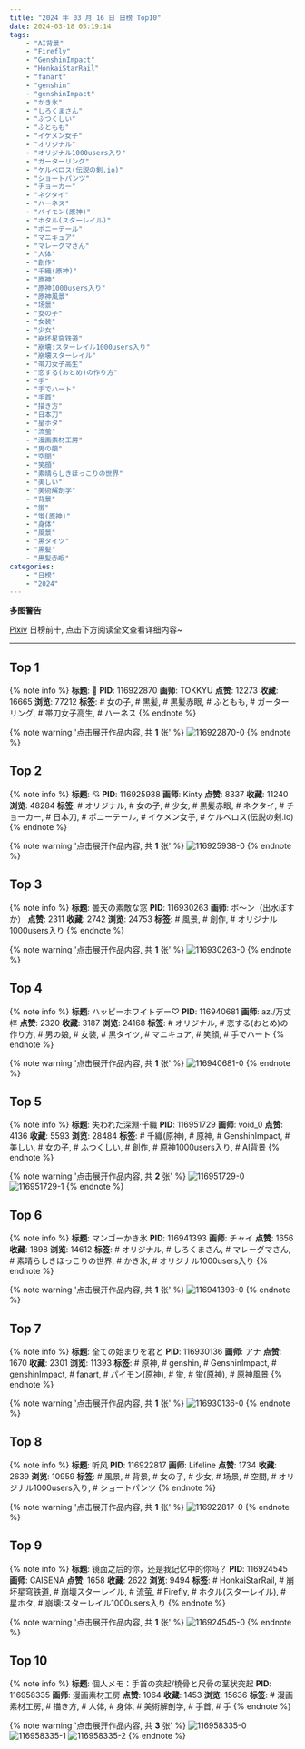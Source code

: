 ```yaml
---
title: "2024 年 03 月 16 日 日榜 Top10"
date: 2024-03-18 05:19:14
tags:
    - "AI背景"
    - "Firefly"
    - "GenshinImpact"
    - "HonkaiStarRail"
    - "fanart"
    - "genshin"
    - "genshinImpact"
    - "かき氷"
    - "しろくまさん"
    - "ふつくしい"
    - "ふともも"
    - "イケメン女子"
    - "オリジナル"
    - "オリジナル1000users入り"
    - "ガーターリング"
    - "ケルベロス(伝説の剣.io)"
    - "ショートパンツ"
    - "チョーカー"
    - "ネクタイ"
    - "ハーネス"
    - "パイモン(原神)"
    - "ホタル(スターレイル)"
    - "ポニーテール"
    - "マニキュア"
    - "マレーグマさん"
    - "人体"
    - "創作"
    - "千織(原神)"
    - "原神"
    - "原神1000users入り"
    - "原神風景"
    - "场景"
    - "女の子"
    - "女装"
    - "少女"
    - "崩坏星穹铁道"
    - "崩壊:スターレイル1000users入り"
    - "崩壊スターレイル"
    - "帯刀女子高生"
    - "恋する(おとめ)の作り方"
    - "手"
    - "手でハート"
    - "手首"
    - "描き方"
    - "日本刀"
    - "星ホタ"
    - "流萤"
    - "漫画素材工房"
    - "男の娘"
    - "空間"
    - "笑顔"
    - "素晴らしきほっこりの世界"
    - "美しい"
    - "美術解剖学"
    - "背景"
    - "蛍"
    - "蛍(原神)"
    - "身体"
    - "風景"
    - "黒タイツ"
    - "黒髪"
    - "黒髪赤眼"
categories:
    - "日榜"
    - "2024"
---
```


<i class="fa fa-triangle-exclamation"></i>**多图警告**<i class="fa fa-triangle-exclamation"></i>

[Pixiv](https://www.pixiv.net/) 日榜前十, 点击下方阅读全文查看详细内容~

<!-- more -->

---

## Top 1

{% note info %}
**标题**: 🖤
**PID**: 116922870 **画师**: TOKKYU
**点赞**: 12273 **收藏**: 16665 **浏览**: 77212
**标签**: # 女の子, # 黒髪, # 黒髪赤眼, # ふともも, # ガーターリング, # 帯刀女子高生, # ハーネス
{% endnote %}

{% note warning '点击展开作品内容, 共 **1** 张' %}
![116922870-0](https://i.pixiv.re/img-original/img/2024/03/15/00/00/25/116922870_p0.jpg)
{% endnote %}

## Top 2

{% note info %}
**标题**: 💘
**PID**: 116925938 **画师**: Kinty
**点赞**: 8337 **收藏**: 11240 **浏览**: 48284
**标签**: # オリジナル, # 女の子, # 少女, # 黒髪赤眼, # ネクタイ, # チョーカー, # 日本刀, # ポニーテール, # イケメン女子, # ケルベロス(伝説の剣.io)
{% endnote %}

{% note warning '点击展开作品内容, 共 **1** 张' %}
![116925938-0](https://i.pixiv.re/img-original/img/2024/03/15/01/34/10/116925938_p0.png)
{% endnote %}

## Top 3

{% note info %}
**标题**: 曇天の素敵な窓
**PID**: 116930263 **画师**: ポ～ン（出水ぽすか）
**点赞**: 2311 **收藏**: 2742 **浏览**: 24753
**标签**: # 風景, # 創作, # オリジナル1000users入り
{% endnote %}

{% note warning '点击展开作品内容, 共 **1** 张' %}
![116930263-0](https://i.pixiv.re/img-original/img/2024/03/15/07/30/02/116930263_p0.jpg)
{% endnote %}

## Top 4

{% note info %}
**标题**: ハッピーホワイトデー♡
**PID**: 116940681 **画师**: az./万丈梓
**点赞**: 2320 **收藏**: 3187 **浏览**: 24168
**标签**: # オリジナル, # 恋する(おとめ)の作り方, # 男の娘, # 女装, # 黒タイツ, # マニキュア, # 笑顔, # 手でハート
{% endnote %}

{% note warning '点击展开作品内容, 共 **1** 张' %}
![116940681-0](https://i.pixiv.re/img-original/img/2024/03/15/18/30/17/116940681_p0.png)
{% endnote %}

## Top 5

{% note info %}
**标题**: 失われた深淵·千織
**PID**: 116951729 **画师**: void_0
**点赞**: 4136 **收藏**: 5593 **浏览**: 28484
**标签**: # 千織(原神), # 原神, # GenshinImpact, # 美しい, # 女の子, # ふつくしい, # 創作, # 原神1000users入り, # AI背景
{% endnote %}

{% note warning '点击展开作品内容, 共 **2** 张' %}
![116951729-0](https://i.pixiv.re/img-original/img/2024/03/16/00/00/33/116951729_p0.jpg)
![116951729-1](https://i.pixiv.re/img-original/img/2024/03/16/00/00/33/116951729_p1.jpg)
{% endnote %}

## Top 6

{% note info %}
**标题**: マンゴーかき氷
**PID**: 116941393 **画师**: チャイ
**点赞**: 1656 **收藏**: 1898 **浏览**: 14612
**标签**: # オリジナル, # しろくまさん, # マレーグマさん, # 素晴らしきほっこりの世界, # かき氷, # オリジナル1000users入り
{% endnote %}

{% note warning '点击展开作品内容, 共 **1** 张' %}
![116941393-0](https://i.pixiv.re/img-original/img/2024/03/15/18/56/39/116941393_p0.png)
{% endnote %}

## Top 7

{% note info %}
**标题**: 全ての始まりを君と
**PID**: 116930136 **画师**: アナ
**点赞**: 1670 **收藏**: 2301 **浏览**: 11393
**标签**: # 原神, # genshin, # GenshinImpact, # genshinImpact, # fanart, # パイモン(原神), # 蛍, # 蛍(原神), # 原神風景
{% endnote %}

{% note warning '点击展开作品内容, 共 **1** 张' %}
![116930136-0](https://i.pixiv.re/img-original/img/2024/03/15/07/18/49/116930136_p0.png)
{% endnote %}

## Top 8

{% note info %}
**标题**: 听风
**PID**: 116922817 **画师**: Lifeline
**点赞**: 1734 **收藏**: 2639 **浏览**: 10959
**标签**: # 風景, # 背景, # 女の子, # 少女, # 场景, # 空間, # オリジナル1000users入り, # ショートパンツ
{% endnote %}

{% note warning '点击展开作品内容, 共 **1** 张' %}
![116922817-0](https://i.pixiv.re/img-original/img/2024/03/15/00/00/13/116922817_p0.png)
{% endnote %}

## Top 9

{% note info %}
**标题**: 镜面之后的你，还是我记忆中的你吗？
**PID**: 116924545 **画师**: CAISENA
**点赞**: 1658 **收藏**: 2622 **浏览**: 9494
**标签**: # HonkaiStarRail, # 崩坏星穹铁道, # 崩壊スターレイル, # 流萤, # Firefly, # ホタル(スターレイル), # 星ホタ, # 崩壊:スターレイル1000users入り
{% endnote %}

{% note warning '点击展开作品内容, 共 **1** 张' %}
![116924545-0](https://i.pixiv.re/img-original/img/2024/03/15/00/40/58/116924545_p0.jpg)
{% endnote %}

## Top 10

{% note info %}
**标题**: 個人メモ：手首の突起/橈骨と尺骨の茎状突起
**PID**: 116958335 **画师**: 漫画素材工房
**点赞**: 1064 **收藏**: 1453 **浏览**: 15636
**标签**: # 漫画素材工房, # 描き方, # 人体, # 身体, # 美術解剖学, # 手首, # 手
{% endnote %}

{% note warning '点击展开作品内容, 共 **3** 张' %}
![116958335-0](https://i.pixiv.re/img-original/img/2024/03/16/06/00/08/116958335_p0.jpg)
![116958335-1](https://i.pixiv.re/img-original/img/2024/03/16/06/00/08/116958335_p1.jpg)
![116958335-2](https://i.pixiv.re/img-original/img/2024/03/16/06/00/08/116958335_p2.jpg)
{% endnote %}
